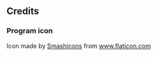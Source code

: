 Credits
-------

### Program icon
Icon made by [Smashicons](https://www.flaticon.com/authors/smashicons) from www.flaticon.com